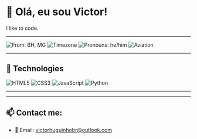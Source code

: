 # 👋 Olá, eu sou Victor!

I like to code.

---

![From: BH, MG](https://img.shields.io/badge/🧉_From-Belo_Horizonte,_MG_🇧🇷-ffc107?style=for-the-badge)
  ![Timezone](https://img.shields.io/badge/Timezone-America/Sao__Paulo-0D1117?style=for-the-badge&logo=github&logoColor=white)  ![Pronouns: he/him](https://img.shields.io/badge/👤_Pronouns-he/him-0D1117?style=for-the-badge&logoColor=white)  ![Aviation](https://img.shields.io/badge/✈️_Aviation-005C99?style=for-the-badge&logo=flightaware&logoColor=white)



---

## 🧰 Technologies

![HTML5](https://img.shields.io/badge/HTML5-E34F26?logo=html5&logoColor=fff&style=flat)
![CSS3](https://img.shields.io/badge/CSS3-1572B6?logo=css3&logoColor=fff&style=flat)
![JavaScript](https://img.shields.io/badge/JavaScript-F7DF1E?logo=javascript&logoColor=000&style=flat)
![Python](https://img.shields.io/badge/Python-3776AB?logo=python&logoColor=fff&style=flat)

---




---


## 📫 Contact me:
- 💌 Email: victorhuguinhobr@outlook.com


